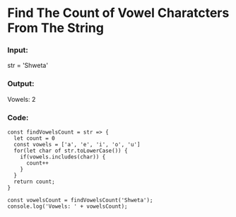 # Find The  Count of Vowel Charatcters From The String

### Input:
str = 'Shweta'

### Output:
Vowels: 2

### Code:
```
const findVowelsCount = str => {
  let count = 0
  const vowels = ['a', 'e', 'i', 'o', 'u']
  for(let char of str.toLowerCase()) {
    if(vowels.includes(char)) {
      count++
    }
  }
  return count;
}

const vowelsCount = findVowelsCount('Shweta');
console.log('Vowels: ' + vowelsCount);
```

